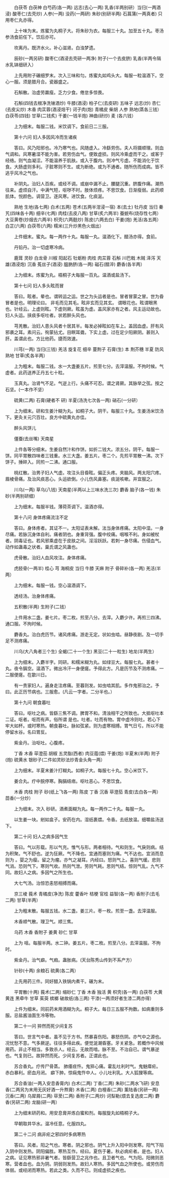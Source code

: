<!-- { "loadSidebar": true } -->
　　白茯苓 白茯神 白芍药(各一两) 远志(去心一两) 乳香(半两别研）当归(一两酒浸) 酸枣仁(去壳炒) 人参(一两) 没药(一两研) 朱砂(别研半两) 石菖蒲(一两真者) 只用枣仁丸亦得。

　　上十味为末。炼蜜为丸桐子大。将朱砂为衣。每服三十丸。加至五十丸。枣汤参汤食前任下。饮后亦可。

　　坎离丹。既济水火。补心滋肾。白浊梦遗。

　　辰砂(一两另研) 酸枣仁(酒浸去壳研一两净) 附子(一个去皮脐) 乳香(半两令隔水乳钵细研入）

　　上先用附子碾细罗末。次入三味和匀。炼蜜丸如鸡头大。每服一粒温酒下。空心一服。须是腊月合。瓷器盛之。

　　石斛散。治虚劳羸瘦。乏力少食。倦怠多惊畏。

　　石斛(四钱去根净洗锉酒炒) 牛膝(酒浸) 柏子仁(去皮研) 五味子 远志(炒) 杏仁(去皮尖炒) 木香 肉苁蓉(酒浸焙干) 诃子肉(炮) 青橘皮 柴胡 人参 熟地(蒸各三钱）白茯苓(四钱) 甘草(二钱炙) 干姜(一钱半炮) 神曲(研炒) 麦 (各六钱）

　　上为细末。每服二钱。米饮调下。食前日二三服。

　　第十六问 妇人多因风冷而生诸疾

　　答曰。风乃阳邪也。冷乃寒气也。风随虚入。冷繇劳伤。夫人将摄顺理。则血气调和。风寒暑湿不能为害。若劳伤血气。便致虚损。则风冷乘虚而干之。或客于经络。则气血凝涩。不能温养于肌肤。或入于腹内。则冲气亏虚。不能消化于饮食。大肠虚则多利。子脏寒则不生。或为断绝。或为不通者。随所伤而成病。皆不逃乎风冷之气也。

　　补阴丸。治妇人百疾。或经不调。或崩中漏不止。腰腿沉重。脐腹作痛。潮热往来。虚烦自汗。中满气短，呕哕不时。肢体烦疼。不思饮食。日渐瘦弱。此药顺肌体。悦颜色。调营卫。逐风寒。进饮食。化痰涎。

　　熟地 生地(各七两) 白术(五两) 苍术(五两半泔浸一宿) 本(去土) 牡丹皮 当归 秦艽(四味各十两) 细辛(七两) 肉桂(去皮八两) 甘草(炙六两半) 蚕蜕布(烧存性七两）大豆黄卷(炒烟去六两半) 枳壳(六两麸炒) 陈皮(六两去白) 干姜(炮) 羌活(各五两）白芷(六两) 白茯苓(六两) 糯米(三升炒黑色火烟出）

　　上件细末。蜜丸。每一两作十丸。每服一丸。温酒化下。醋汤亦得。食前。

　　丹铅丹。治一切虚寒冷病。

　　鹿茸 灵砂 白龙骨 川椒 阳起石 牡蛎粉 肉桂 肉苁蓉 石斛 川巴戟 木贼 泽泻 天雄(酒浸炮) 沉香 菟丝子(酒浸) 腽肭脐(各一两) 磁石(醋淬) 麝香(各半两）

　　上为细末。炼蜜为丸。梧桐子大每服一百丸。温酒或盐汤下。

　　第十七问 妇人多头眩而冒

　　答曰。眩者。晕也。谓转运之运。世之为头运者是也。冒者冒蒙之冒。世为昏冒者是也。明理论曰。 非毛而见其毛。眩非玄而见其玄。 谓眼花也。眩谓眼黑也。针经云。上虚则眩。下虚则厥。眩虽为虚。盖风家亦有之者。风主运动故也。妇人头运。挟痰多呕吐者。状若醉头风也。

　　芎羌散。治妇人患头风者十居其半。每发必掉眩如在车上。盖因血虚。肝有风邪袭之耳。素问云。徇蒙拈尤。目瞑耳聋。下实上虚。过在足少阳厥阴。甚则入肝。盖谓此也。方比他药。捷而效速。

　　川芎(一两) 当归(三钱) 羌活 旋复花 细辛 蔓荆子 石膏(生) 本 荆芥穗 半夏 防风 熟地 甘草(炙各半两）

　　上为粗末。每服二钱。水一大盏姜五片。煎至七分。去滓温服。不拘时候。气虚者。此药送养正丹五七十粒。

　　玉真丸。治肾气不足。气逆上行。头痛不可忍。谓之肾厥。其脉举之弦。按之石坚。(一本作不坚）

　　硫黄(二两) 石膏(硬者不 研) 半夏(汤洗七次各一两) 硝石(一分研）

　　上为细末。研和生姜汁糊为丸。如桐子大。阴干。每服三十丸。生姜汤米饮汤下。更灸关元穴百壮。良方中硫黄丸亦佳。

　　醉头风饼儿

　　僵蚕(去丝嘴) 天南星

　　上件各等分细末。生姜自然汁和作饼。如折二钱大。浓五分。阴干。每服一饼。同平胃散四味者三钱重。水三大盏。姜五片。枣二个。先煎平胃散一沸。次下饼子。捶碎入。同煎一二沸。通口服。

　　桃红散。治男子妇人气虚。攻注头目昏眩。偏正头疼。夹脑风。两太阳穴疼。眉棱骨痛。及治风痰恶心。头运欲倒。小儿伤风鼻塞。痰涎咳嗽。并宜服之。

　　川乌(一两) 草乌(八钱) 天南星(半两以上三味水洗三次) 麝香 脑子(各一钱) 朱砂(半两别研细）

　　上为细末。每服半钱。薄荷茶调下。温酒亦得。

　　第十八问 身体疼痛流注不定

　　答曰。身体疼者。其证不一。太阳证表未解。法当身体疼痛。太阳中湿。一身尽痛。若脉沉身体自利。痛者阴也。身重背强。腹中绞痛。咽喉不利。身如被杖者。阴毒证也。若风邪乘虚在于皮肤之间。淫淫跃跃。若刺一身尽痛。伤侵血气。动作如蛊毒之状者。巢氏谓之风蛊也。

　　虎骨散。治妇人血风攻注。身体疼痛。

　　虎胫骨(一两半) 桂心 芎 海桐皮 当归 牛膝 天麻 附子 骨碎补(各一两) 羌活(半两）

　　上为细末。每服一钱。空心温酒调下。

　　透经汤。治身体疼痛。

　　五积散(半两) 生附子(二钱）

　　上件用水二盏。姜七片。枣二枚。煎至八分。去滓。入麝少许。再煎三四沸。通口服。不拘时候。

　　麝香丸。治白虎历节。诸风疼痛。游走无定。状如虫啮。昼静夜剧。及一切手足不测疼痛。

　　川乌(大八角者三个生) 全蝎(二十一个生) 黑豆(二十一粒生) 地龙(半两生）

　　上为细末。入麝半字。同研。和糯米糊为丸。如绿豆大。每服七丸。甚者十丸。夜令膈空。温酒下。微出冷汗一身便瘥。予得此方。凡是历节及不测疼痛。一二服便瘥。在歙川日。

　　有一贵家妇人。遍身走注疼痛。至暮则发。如虫啮其肌。多作鬼邪治之。予曰。此正历节病也。三服愈。(凡云一字者。二分半也。）

　　第十九问 朝食暮吐

　　答曰。呕吐之病。皆繇三焦不调。脾胃不和。清浊相干之所致也。大抵呕吐本二证。呕者。呕而有声。俗所谓 是也。吐者。吐而有物。胃中虚冷则吐。若心下牢大如杯。或时寒热。朝食暮吐。脉如弦紧。则为虚寒相搏。胃气日亏。所以不能停留水谷。名曰胃反。

　　紫金丹。治呕吐。心腹疼。

　　丁香 木香 荜澄茄 胡椒 五灵脂(西者) 肉豆蔻(煨) 干姜(炮) 半夏末(半两) 附子(炮) 硫黄水 银砂子(二件如灵砂法炒青金头角一两）

　　上为细末。半夏末姜汁打糊丸。如桐子大。每服七十丸。空心米饮下。

　　姜合丸。疗中脘停寒。胸膈结痞。呕吐恶心。不思饮食。

　　木香 肉桂 附子 砂(纸上飞各一两) 陈皮 丁香 沉香 荜澄茄 青皮(去白各一两）茴香(一分炒）

　　上为细末。次入 砂研。酒煮面糊为丸。每一两作二十丸。每服一丸。

　　以生姜一块。剜如盒子。安药在内。湿纸裹煨。令香。去纸放温。细嚼盐汤送下。

　　第二十问 妇人之病多因气生

　　答曰。气以形载。形以气充。惟气与形。两者相待。气和则生。气戾则病。结为积聚。气不舒也。逆为狂厥。气不降也。宜通而塞则为痛。气不达也。宜消而息则为 。婴之为瘿。留之为瘤。亦气之凝耳。内经曰。怒则气上。喜则气缓。悲则气消。恐则气下。寒则气收。热则气泄。劳则气耗。思则气结。惊则气乱。九气不同。故妇人之病。多因气之所生也。

　　大七气汤。治惊恐恚怒相搏而痛。

　　京三棱 莪术 青橘皮(净洗) 陈皮 藿香叶 桔梗 官桂 益智(各一两) 香附子(去毛二两) 甘草(半两）

　　上为粗末散。每服五钱。水二盏。姜三片。枣一枚。煎至一盏。去滓温服。

　　木香顺气散。理卫气。顺三焦。

　　乌药 木香 香附子 姜黄 砂仁 甘草

　　上为 咀。每服半两。水二钟。姜五片。枣二枚。煎至八分。去滓温服。不拘时。

　　紫金丹。治气癖。气瘕。蛊胀病。(天台陈秀山传到不系产方）

　　针砂(十两) 余粮石 硫黄(各二两）

　　上先用药三件。同好醋入铁锅内煮干。碾为末。

　　平胃散(十两) 莪术(二两) 缩砂仁 丁香 木香 独活 黄 枳壳(各一两) 白茯苓 大黄 黄连 黑牵牛 甘草 茱萸 槟榔 破故纸(各三两) 干漆(一两须好者生漆二两亦得）

　　上件为细末。同前药末用酒糊为丸。桐子大。每日三五服不拘数。如病重则多服。忌盐酱油面生冷等物。

　　第二十一问 猝然而死少间复苏

　　答曰。世言气中者。虽不见于方书。然暴喜伤阳。暴怒伤阴。亦气中之源也。况忧愁不意。气多厥逆。往往多得此疾。便觉涎潮昏塞。牙关紧急。若概作中风候用药。非止不相当。多致杀人。经云。无故而喑。脉不至。不治自已。谓气暴逆也。气复则已。故猝然而死。少间复苏者。正谓此也。

　　苏合香丸。疗传尸骨蒸。 肺痿疰忤。鬼猝心痛。霍乱吐利时气。鬼魅瘴疟。赤白暴利。瘀血月闭。 癖下肿。惊痫鬼忤中人。小儿吐利乳。大人狐狸等病。

　　苏合香油(一两入安息香膏内) 白术(二两) 丁香(二两) 朱砂(二两水飞研) 安息香(二两另为末用无灰好酒一升熬膏) 木香(二两) 白檀香(二两) 薰陆香(另研一两) 沉香(二两) 乌犀屑(二两) 荜茇(二两) 香附子(二两炒) 诃梨勒(煨去复选皮二两) 麝香(另研二两) 龙脑(研一两）

　　上为细末研药和。用安息膏并炼白蜜和剂。每服旋丸如梧桐子大。

　　早朝取井华水。温冷任意。化服四丸。

　　第二十二问 病非疟之邪四时多病寒热

　　答曰。风者。阳之气也。寒者。阴之邪也。阴气上升入阳中则发寒。阳气下陷入阴中则发热。阴阳偏胜。寒热互作。经曰。夏伤于暑。秋必病疟者。是也。妇人之病。证见寒热邪非暑气者。皆繇营卫之兆作也。且卫者气也。气为阳。阳微则恶寒。营者血也。血为阴。阴弱则发热。故妇人寒热。多因气血之所使也。或劳伤而体弱。或经闭而寒热。若此之类。久而不已。则成虚损之疾也。

